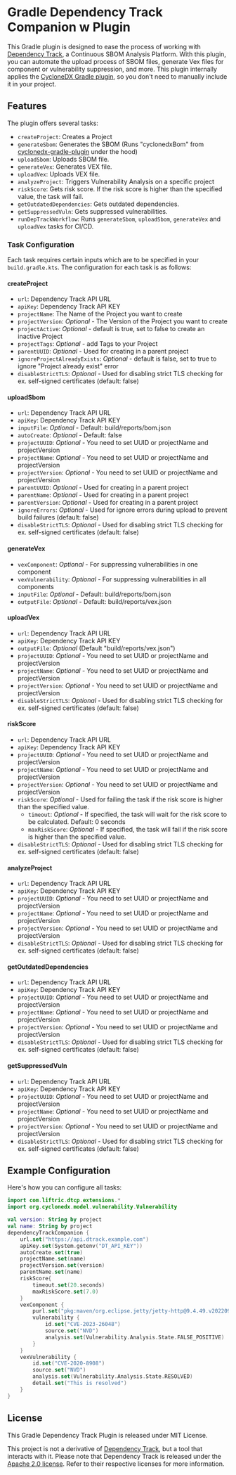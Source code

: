 # Gradle Dependency Track Companion w Plugin

This Gradle plugin is designed to ease the process of working with [Dependency Track](https://dependencytrack.org/), a Continuous SBOM Analysis Platform. With this plugin, you can automate the upload process of SBOM files, generate Vex files for component or vulnerability suppression, and more.
This plugin internally applies the [CycloneDX Gradle plugin](https://github.com/CycloneDX/cyclonedx-gradle-plugin), so you don't need to manually include it in your project.

## Features

The plugin offers several tasks:

- `createProject`: Creates a Project
- `generateSbom`: Generates the SBOM (Runs "cyclonedxBom" from [cyclonedx-gradle-plugin](https://github.com/CycloneDX/cyclonedx-gradle-plugin) under the hood)
- `uploadSbom`: Uploads SBOM file.
- `generateVex`: Generates VEX file.
- `uploadVex`: Uploads VEX file.
- `analyzeProject`: Triggers Vulnerability Analysis on a specific project
- `riskScore`: Gets risk score. If the risk score is higher than the specified value, the task will fail.
- `getOutdatedDependencies`: Gets outdated dependencies.
- `getSuppressedVuln`: Gets suppressed vulnerabilities.
- `runDepTrackWorkflow`: Runs `generateSbom`, `uploadSbom`, `generateVex` and `uploadVex` tasks for CI/CD.

### Task Configuration

Each task requires certain inputs which are to be specified in your `build.gradle.kts`. The configuration for each task is as follows:

#### createProject

- `url`: Dependency Track API URL
- `apiKey`: Dependency Track API KEY
- `projectName`: The Name of the Project you want to create
- `projectVersion`: *Optional* - The Version of the Project you want to create
- `projectActive`: *Optional* - default is true, set to false to create an inactive Project
- `projectTags`: *Optional* - add Tags to your Project
- `parentUUID`: *Optional* - Used for creating in a parent project
- `ignoreProjectAlreadyExists`: *Optional* - default is false, set to true to ignore "Project already exist" error
- `disableStrictTLS`: *Optional* - Used for disabling strict TLS checking for ex. self-signed certificates (default: false)

#### uploadSbom

- `url`: Dependency Track API URL
- `apiKey`: Dependency Track API KEY
- `inputFile`: *Optional* - Default: build/reports/bom.json
- `autoCreate`: *Optional* - Default: false
- `projectUUID`: *Optional* - You need to set UUID or projectName and projectVersion
- `projectName`: *Optional* - You need to set UUID or projectName and projectVersion
- `projectVersion`: *Optional* - You need to set UUID or projectName and projectVersion
- `parentUUID`: *Optional* - Used for creating in a parent project 
- `parentName`: *Optional* - Used for creating in a parent project 
- `parentVersion`: *Optional* - Used for creating in a parent project
- `ignoreErrors`: *Optional* - Used for ignore errors during upload to prevent build failures (default: false)
- `disableStrictTLS`: *Optional* - Used for disabling strict TLS checking for ex. self-signed certificates (default: false)

#### generateVex

- `vexComponent`: *Optional* - For suppressing vulnerabilities in one component
- `vexVulnerability`: *Optional* - For suppressing vulnerabilities in all components
- `inputFile`: *Optional* - Default: build/reports/bom.json
- `outputFile`: *Optional* - Default: build/reports/vex.json

#### uploadVex

- `url`: Dependency Track API URL
- `apiKey`: Dependency Track API KEY
- `outputFile`: *Optional* (Default "build/reports/vex.json")
- `projectUUID`: *Optional* - You need to set UUID or projectName and projectVersion
- `projectName`: *Optional* - You need to set UUID or projectName and projectVersion
- `projectVersion`: *Optional* - You need to set UUID or projectName and projectVersion
- `disableStrictTLS`: *Optional* - Used for disabling strict TLS checking for ex. self-signed certificates (default: false)

#### riskScore

- `url`: Dependency Track API URL
- `apiKey`: Dependency Track API KEY
- `projectUUID`: *Optional* - You need to set UUID or projectName and projectVersion
- `projectName`: *Optional* - You need to set UUID or projectName and projectVersion
- `projectVersion`: *Optional* - You need to set UUID or projectName and projectVersion
- `riskScore`: *Optional* - Used for failing the task if the risk score is higher than the specified value.
   - `timeout`: *Optional* - If specified, the task will wait for the risk score to be calculated. Default: 0 seconds
   - `maxRiskScore`: *Optional* - If specified, the task will fail if the risk score is higher than the specified value.
- `disableStrictTLS`: *Optional* - Used for disabling strict TLS checking for ex. self-signed certificates (default: false)

#### analyzeProject

- `url`: Dependency Track API URL
- `apiKey`: Dependency Track API KEY
- `projectUUID`: *Optional* - You need to set UUID or projectName and projectVersion
- `projectName`: *Optional* - You need to set UUID or projectName and projectVersion
- `projectVersion`: *Optional* - You need to set UUID or projectName and projectVersion
- `disableStrictTLS`: *Optional* - Used for disabling strict TLS checking for ex. self-signed certificates (default: false)

#### getOutdatedDependencies

- `url`: Dependency Track API URL
- `apiKey`: Dependency Track API KEY
- `projectUUID`: *Optional* - You need to set UUID or projectName and projectVersion
- `projectName`: *Optional* - You need to set UUID or projectName and projectVersion
- `projectVersion`: *Optional* - You need to set UUID or projectName and projectVersion
- `disableStrictTLS`: *Optional* - Used for disabling strict TLS checking for ex. self-signed certificates (default: false)

#### getSuppressedVuln

- `url`: Dependency Track API URL
- `apiKey`: Dependency Track API KEY
- `projectUUID`: *Optional* - You need to set UUID or projectName and projectVersion
- `projectName`: *Optional* - You need to set UUID or projectName and projectVersion
- `projectVersion`: *Optional* - You need to set UUID or projectName and projectVersion
- `disableStrictTLS`: *Optional* - Used for disabling strict TLS checking for ex. self-signed certificates (default: false)

## Example Configuration

Here's how you can configure all tasks:

```kotlin
import com.liftric.dtcp.extensions.*
import org.cyclonedx.model.vulnerability.Vulnerability

val version: String by project
val name: String by project
dependencyTrackCompanion {
    url.set("https://api.dtrack.example.com")
    apiKey.set(System.getenv("DT_API_KEY"))
    autoCreate.set(true)
    projectName.set(name)
    projectVersion.set(version)
    parentName.set(name)
    riskScore{
        timeout.set(20.seconds)
        maxRiskScore.set(7.0)
    }
    vexComponent {
        purl.set("pkg:maven/org.eclipse.jetty/jetty-http@9.4.49.v20220914?type=jar")
        vulnerability {
            id.set("CVE-2023-26048")
            source.set("NVD")
            analysis.set(Vulnerability.Analysis.State.FALSE_POSITIVE)
        }
    }
    vexVulnerability {
        id.set("CVE-2020-8908")
        source.set("NVD")
        analysis.set(Vulnerability.Analysis.State.RESOLVED)
        detail.set("This is resolved")
    }
}
```

## License

This Gradle Dependency Track Plugin is released under MIT License.

This project is not a derivative of [Dependency Track](https://dependencytrack.org/), but a tool that interacts with it. Please note that Dependency Track is released under the [Apache 2.0 license](https://www.apache.org/licenses/LICENSE-2.0). Refer to their respective licenses for more information.
